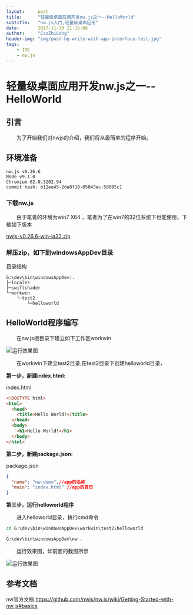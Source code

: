 ```yaml
---
layout:     post
title:      "轻量级桌面应用开发nw.js之一--HelloWorld"
subtitle:   "nw.js入门,轻量级桌面应用"
date:       2017-11-30 21:15:06
author:     "CaoZhiLong"
header-img: "img/post-bg-write-with-app-interface-test.jpg"
tags:
    - IDE
    - nw.js
---
```


# 轻量级桌面应用开发nw.js之一--HelloWorld

## 引言

&emsp;&emsp;为了开始我们对nwjs的介绍，我们将从最简单的程序开始。

## 环境准备

```shell
nw.js v0.26.6
Node v9.1.0
Chromium 62.0.3202.94
commit hash: b12ee45-2da8f18-05043ec-58095c1
```

### **下载nw.js**

&emsp;&emsp;由于笔者的环境为win7 X64 ，笔者为了在win7的32位系统下也能使用，下载如下版本

[nwjs-v0.26.6-win-ia32.zip](https://dl.nwjs.io/v0.26.6/nwjs-v0.26.6-win-ia32.zip)

### 解压zip，如下到windowsAppDev目录

目录结构

```
G:\dev\bin\windowsAppDev:.
├─locales
├─swiftshader
└─workwin
    └─test2
        └─helloworld
```

## HelloWorld程序编写

&emsp;&emsp;在nw.js根目录下建立如下工作区workwin

![运行效果图](https://camo.githubusercontent.com/501265468152b9ec91c724962d74a1906037c9eb/68747470733a2f2f662e636c6f75642e6769746875622e636f6d2f6173736574732f323839313432342f3237393531362f35666261306363612d393132622d313165322d393833642d6332653861363663333730362e504e47)

&emsp;&emsp;在workwin下建立test2目录,在test2目录下创建helloworld目录，

**第一步，新建index.html:**

index.html

```html
<!DOCTYPE html>
<html>
  <head>
    <title>Hello World!</title>
  </head>
  <body>
    <h1>Hello World!</h1>
  </body>
</html>
```
**第二步，新建package.json:**

package.json

```json
{
  "name": "nw-demo",//app的名称
  "main": "index.html" //app的首页
}
```

**第三步，运行helloworld程序**

&emsp;&emsp;进入helloworld目录，执行cmd命令

```bat
cd G:\dev\bin\windowsAppDev\workwin\test2\helloworld

G:\dev\bin\windowsAppDev\nw .
```
&emsp;&emsp;运行效果图，如前面的截图所示


![运行效果图](https://camo.githubusercontent.com/501265468152b9ec91c724962d74a1906037c9eb/68747470733a2f2f662e636c6f75642e6769746875622e636f6d2f6173736574732f323839313432342f3237393531362f35666261306363612d393132622d313165322d393833642d6332653861363663333730362e504e47)




## 参考文档

nw官方文档 https://github.com/nwjs/nw.js/wiki/Getting-Started-with-nw.js#basics

